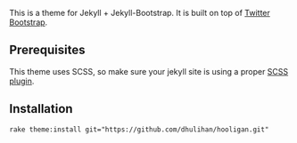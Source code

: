 This is a theme for Jekyll + Jekyll-Bootstrap. It is built on top of [Twitter Bootstrap](http://twitter.github.com/bootstrap/).

## Prerequisites

This theme uses SCSS, so make sure your jekyll site is using a proper [SCSS plugin](https://gist.github.com/960150).

## Installation

	rake theme:install git="https://github.com/dhulihan/hooligan.git" 
